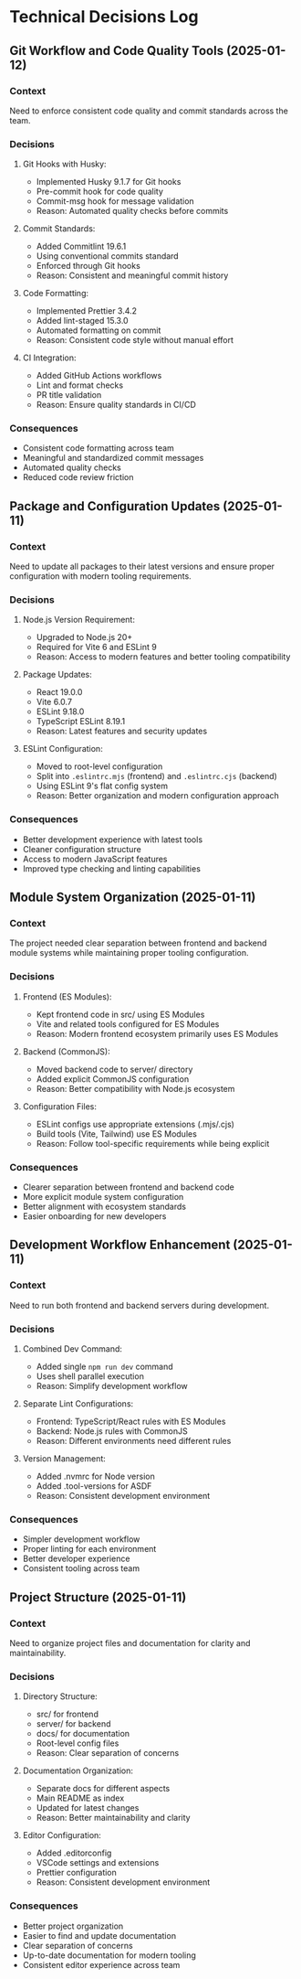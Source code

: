 # Technical Decisions Log

## Git Workflow and Code Quality Tools (2025-01-12)

### Context

Need to enforce consistent code quality and commit standards across the team.

### Decisions

1. Git Hooks with Husky:

   - Implemented Husky 9.1.7 for Git hooks
   - Pre-commit hook for code quality
   - Commit-msg hook for message validation
   - Reason: Automated quality checks before commits

2. Commit Standards:

   - Added Commitlint 19.6.1
   - Using conventional commits standard
   - Enforced through Git hooks
   - Reason: Consistent and meaningful commit history

3. Code Formatting:

   - Implemented Prettier 3.4.2
   - Added lint-staged 15.3.0
   - Automated formatting on commit
   - Reason: Consistent code style without manual effort

4. CI Integration:
   - Added GitHub Actions workflows
   - Lint and format checks
   - PR title validation
   - Reason: Ensure quality standards in CI/CD

### Consequences

- Consistent code formatting across team
- Meaningful and standardized commit messages
- Automated quality checks
- Reduced code review friction

## Package and Configuration Updates (2025-01-11)

### Context

Need to update all packages to their latest versions and ensure proper configuration with modern tooling requirements.

### Decisions

1. Node.js Version Requirement:

   - Upgraded to Node.js 20+
   - Required for Vite 6 and ESLint 9
   - Reason: Access to modern features and better tooling compatibility

2. Package Updates:

   - React 19.0.0
   - Vite 6.0.7
   - ESLint 9.18.0
   - TypeScript ESLint 8.19.1
   - Reason: Latest features and security updates

3. ESLint Configuration:
   - Moved to root-level configuration
   - Split into `.eslintrc.mjs` (frontend) and `.eslintrc.cjs` (backend)
   - Using ESLint 9's flat config system
   - Reason: Better organization and modern configuration approach

### Consequences

- Better development experience with latest tools
- Cleaner configuration structure
- Access to modern JavaScript features
- Improved type checking and linting capabilities

## Module System Organization (2025-01-11)

### Context

The project needed clear separation between frontend and backend module systems while maintaining proper tooling configuration.

### Decisions

1. Frontend (ES Modules):

   - Kept frontend code in src/ using ES Modules
   - Vite and related tools configured for ES Modules
   - Reason: Modern frontend ecosystem primarily uses ES Modules

2. Backend (CommonJS):

   - Moved backend code to server/ directory
   - Added explicit CommonJS configuration
   - Reason: Better compatibility with Node.js ecosystem

3. Configuration Files:
   - ESLint configs use appropriate extensions (.mjs/.cjs)
   - Build tools (Vite, Tailwind) use ES Modules
   - Reason: Follow tool-specific requirements while being explicit

### Consequences

- Clearer separation between frontend and backend code
- More explicit module system configuration
- Better alignment with ecosystem standards
- Easier onboarding for new developers

## Development Workflow Enhancement (2025-01-11)

### Context

Need to run both frontend and backend servers during development.

### Decisions

1. Combined Dev Command:

   - Added single `npm run dev` command
   - Uses shell parallel execution
   - Reason: Simplify development workflow

2. Separate Lint Configurations:

   - Frontend: TypeScript/React rules with ES Modules
   - Backend: Node.js rules with CommonJS
   - Reason: Different environments need different rules

3. Version Management:
   - Added .nvmrc for Node version
   - Added .tool-versions for ASDF
   - Reason: Consistent development environment

### Consequences

- Simpler development workflow
- Proper linting for each environment
- Better developer experience
- Consistent tooling across team

## Project Structure (2025-01-11)

### Context

Need to organize project files and documentation for clarity and maintainability.

### Decisions

1. Directory Structure:

   - src/ for frontend
   - server/ for backend
   - docs/ for documentation
   - Root-level config files
   - Reason: Clear separation of concerns

2. Documentation Organization:

   - Separate docs for different aspects
   - Main README as index
   - Updated for latest changes
   - Reason: Better maintainability and clarity

3. Editor Configuration:
   - Added .editorconfig
   - VSCode settings and extensions
   - Prettier configuration
   - Reason: Consistent development environment

### Consequences

- Better project organization
- Easier to find and update documentation
- Clear separation of concerns
- Up-to-date documentation for modern tooling
- Consistent editor experience across team
